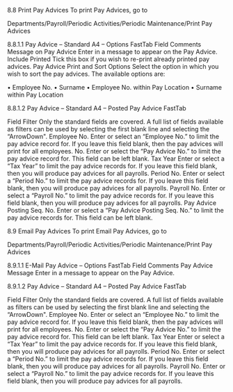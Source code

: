 8.8	Print Pay Advices
To print Pay Advices, go to 

Departments/Payroll/Periodic Activities/Periodic Maintenance/Print Pay Advices
 


8.8.1.1	Pay Advice – Standard A4 – Options FastTab
Field	Comments
Message on Pay Advice 	Enter in a message to appear on the Pay Advice.
Include Printed	Tick this box if you wish to re-print already printed pay advices.
Pay Advice Print and Sort Options	Select the option in which you wish to sort the pay advices.  The available options are:

•	Employee No.
•	Surname
•	Employee No. within Pay Location
•	Surname within Pay Location

8.8.1.2	Pay Advice – Standard A4 – Posted Pay Advice FastTab

Field	Filter
Only the standard fields are covered.  A full list of fields available as filters can be used by selecting the first blank line and selecting the “ArrowDown".
Employee No.	Enter or select an “Employee No.” to limit the pay advice record for.
If you leave this field blank, then the pay advices will print for all employees.
No.	Enter or select the “Pay Advice No.” to limit the pay advice record for.
This field can be left blank.
Tax Year	Enter or select a “Tax Year” to limit the pay advice records for.
If you leave this field blank, then you will produce pay advices for all payrolls.
Period No.	Enter or select a “Period No.” to limit the pay advice records for.
If you leave this field blank, then you will produce pay advices for all payrolls.
Payroll No.	Enter or select a “Payroll No.” to limit the pay advice records for.
If you leave this field blank, then you will produce pay advices for all payrolls.
Pay Advice Posting Seq. No.	Enter or select a “Pay Advice Posting Seq. No.” to limit the pay advice records for.
This field can be left blank.


8.9	Email Pay Advices
To print Email Pay Advices, go to 

Departments/Payroll/Periodic Activities/Periodic Maintenance/Print Pay Advices
 


8.9.1.1	E-Mail Pay Advice – Options FastTab
Field	Comments
Pay Advice Message	Enter in a message to appear on the Pay Advice.

8.9.1.2	Pay Advice – Standard A4 – Posted Pay Advice FastTab

Field	Filter
Only the standard fields are covered.  A full list of fields available as filters can be used by selecting the first blank line and selecting the “ArrowDown".
Employee No.	Enter or select an “Employee No.” to limit the pay advice record for.
If you leave this field blank, then the pay advices will print for all employees.
No.	Enter or select the “Pay Advice No.” to limit the pay advice record for.
This field can be left blank.
Tax Year	Enter or select a “Tax Year” to limit the pay advice records for.
If you leave this field blank, then you will produce pay advices for all payrolls.
Period No.	Enter or select a “Period No.” to limit the pay advice records for.
If you leave this field blank, then you will produce pay advices for all payrolls.
Payroll No.	Enter or select a “Payroll No.” to limit the pay advice records for.
If you leave this field blank, then you will produce pay advices for all payrolls.

 
